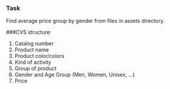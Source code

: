 ### Task
Find average price group by gender from files in assets directory.

###CVS structure:
 1. Catalog number
 2. Product name
 3. Product color/colors
 4. Kind of activity
 5. Group of product
 6. Gender and Age Group (Men, Women, Unisex, ...)
 7. Price